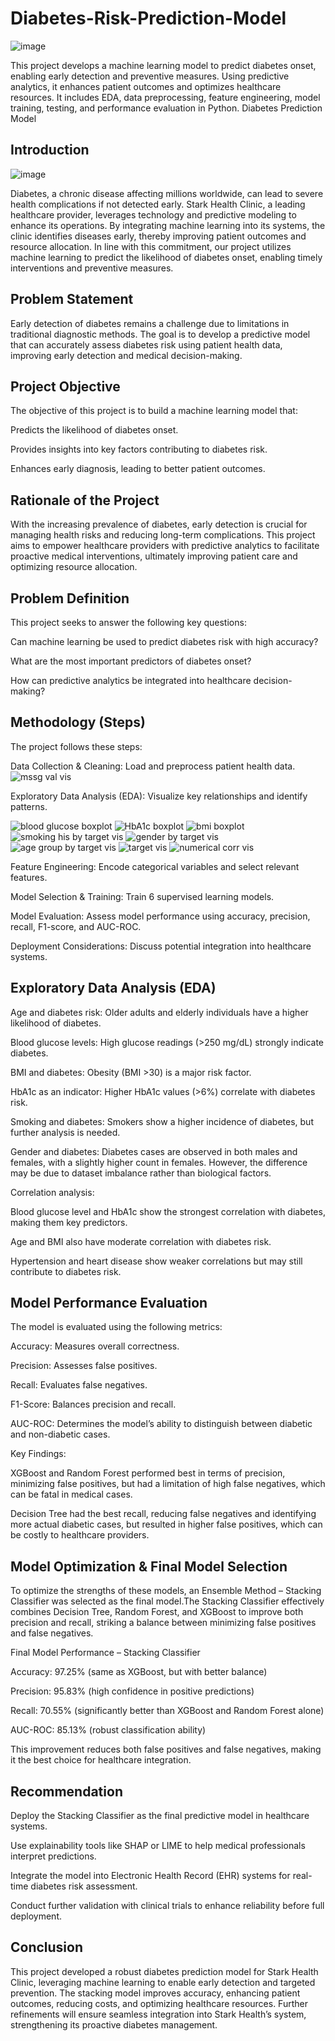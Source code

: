 # Diabetes-Risk-Prediction-Model
![image](https://github.com/user-attachments/assets/a5d3b04a-6fc3-41a8-bbb7-7345f8d91182)

This project develops a machine learning model to predict diabetes onset, enabling early detection and preventive measures. Using predictive analytics, it enhances patient outcomes and optimizes healthcare resources. It includes EDA, data preprocessing, feature engineering, model training, testing, and performance evaluation in Python.
Diabetes Prediction Model


## Introduction
![image](https://github.com/user-attachments/assets/993ca5bc-0e41-40c7-9767-e64376f8ce3b)

Diabetes, a chronic disease affecting millions worldwide, can lead to severe health complications if not detected early. Stark Health Clinic, a leading healthcare provider, leverages technology and predictive modeling to enhance its operations. By integrating machine learning into its systems, the clinic identifies diseases early, thereby improving patient outcomes and resource allocation. In line with this commitment, our project utilizes machine learning to predict the likelihood of diabetes onset, enabling timely interventions and preventive measures.


## Problem Statement

Early detection of diabetes remains a challenge due to limitations in traditional diagnostic methods. The goal is to develop a predictive model that can accurately assess diabetes risk using patient health data, improving early detection and medical decision-making.

## Project Objective

The objective of this project is to build a machine learning model that:

Predicts the likelihood of diabetes onset.

Provides insights into key factors contributing to diabetes risk.

Enhances early diagnosis, leading to better patient outcomes.

## Rationale of the Project

With the increasing prevalence of diabetes, early detection is crucial for managing health risks and reducing long-term complications. This project aims to empower healthcare providers with predictive analytics to facilitate proactive medical interventions, ultimately improving patient care and optimizing resource allocation.

## Problem Definition

This project seeks to answer the following key questions:

Can machine learning be used to predict diabetes risk with high accuracy?

What are the most important predictors of diabetes onset?

How can predictive analytics be integrated into healthcare decision-making?

## Methodology (Steps)

The project follows these steps:

Data Collection & Cleaning: Load and preprocess patient health data.
![mssg val vis](https://github.com/user-attachments/assets/55430f64-1680-46f0-8976-2547954ee77c)

Exploratory Data Analysis (EDA): Visualize key relationships and identify patterns.

![blood glucose boxplot](https://github.com/user-attachments/assets/4490f47e-53ff-4b38-8acc-a9a20529eeb2)
![HbA1c boxplot](https://github.com/user-attachments/assets/e604d35d-3de1-42b0-a627-4f59d7a20400)
![bmi boxplot](https://github.com/user-attachments/assets/e30ee802-fecf-4fe7-a0ef-f34160f97672)
![smoking his by target vis](https://github.com/user-attachments/assets/189b3e7f-3c8e-4084-8036-03e6cbbe379b)
![gender by target vis](https://github.com/user-attachments/assets/d08b96dc-5110-4a55-a79c-f2e95cd6b998)
![age group by target vis](https://github.com/user-attachments/assets/2e015873-f42c-4c7a-9be3-5f5efb9cc8af)
![target vis](https://github.com/user-attachments/assets/a16b2625-89f1-4654-9643-1137e8051439)
![numerical corr vis](https://github.com/user-attachments/assets/de81b795-9c3e-4d4b-bd17-cbc9cb69bbb6)


Feature Engineering: Encode categorical variables and select relevant features.

Model Selection & Training: Train 6 supervised learning models.

Model Evaluation: Assess model performance using accuracy, precision, recall, F1-score, and AUC-ROC.

Deployment Considerations: Discuss potential integration into healthcare systems.

## Exploratory Data Analysis (EDA)

Age and diabetes risk: Older adults and elderly individuals have a higher likelihood of diabetes.

Blood glucose levels: High glucose readings (>250 mg/dL) strongly indicate diabetes.

BMI and diabetes: Obesity (BMI >30) is a major risk factor.

HbA1c as an indicator: Higher HbA1c values (>6%) correlate with diabetes risk.

Smoking and diabetes: Smokers show a higher incidence of diabetes, but further analysis is needed.

Gender and diabetes: Diabetes cases are observed in both males and females, with a slightly higher count in females. However, the difference may be due to dataset imbalance rather than biological factors.

Correlation analysis:

Blood glucose level and HbA1c show the strongest correlation with diabetes, making them key predictors.

Age and BMI also have moderate correlation with diabetes risk.

Hypertension and heart disease show weaker correlations but may still contribute to diabetes risk.

## Model Performance Evaluation

The model is evaluated using the following metrics:

Accuracy: Measures overall correctness.

Precision: Assesses false positives.

Recall: Evaluates false negatives.

F1-Score: Balances precision and recall.

AUC-ROC: Determines the model’s ability to distinguish between diabetic and non-diabetic cases.

Key Findings:

XGBoost and Random Forest performed best in terms of precision, minimizing false positives, but had a limitation of high false negatives, which can be fatal in medical cases.

Decision Tree had the best recall, reducing false negatives and identifying more actual diabetic cases, but resulted in higher false positives, which can be costly to healthcare providers.

## Model Optimization & Final Model Selection

To optimize the strengths of these models, an Ensemble Method – Stacking Classifier was selected as the final model.The Stacking Classifier effectively combines Decision Tree, Random Forest, and XGBoost to improve both precision and recall, striking a balance between minimizing false positives and false negatives.

Final Model Performance – Stacking Classifier

Accuracy: 97.25% (same as XGBoost, but with better balance)

Precision: 95.83% (high confidence in positive predictions)

Recall: 70.55% (significantly better than XGBoost and Random Forest alone)

AUC-ROC: 85.13% (robust classification ability)

This improvement reduces both false positives and false negatives, making it the best choice for healthcare integration.

## Recommendation

Deploy the Stacking Classifier as the final predictive model in healthcare systems.

Use explainability tools like SHAP or LIME to help medical professionals interpret predictions.

Integrate the model into Electronic Health Record (EHR) systems for real-time diabetes risk assessment.

Conduct further validation with clinical trials to enhance reliability before full deployment.

## Conclusion

This project developed a robust diabetes prediction model for Stark Health Clinic, leveraging machine learning to enable early detection and targeted prevention. 
The stacking model improves accuracy, enhancing patient outcomes, reducing costs, and optimizing healthcare resources. 
Further refinements will ensure seamless integration into Stark Health’s system, strengthening its proactive diabetes management.



